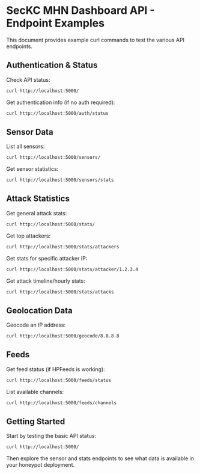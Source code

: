 # SecKC MHN Dashboard API - Endpoint Examples

This document provides example curl commands to test the various API endpoints.

## Authentication & Status

Check API status:
```bash
curl http://localhost:5000/
```

Get authentication info (if no auth required):
```bash
curl http://localhost:5000/auth/status
```

## Sensor Data

List all sensors:
```bash
curl http://localhost:5000/sensors/
```

Get sensor statistics:
```bash
curl http://localhost:5000/sensors/stats
```

## Attack Statistics

Get general attack stats:
```bash
curl http://localhost:5000/stats/
```

Get top attackers:
```bash
curl http://localhost:5000/stats/attackers
```

Get stats for specific attacker IP:
```bash
curl http://localhost:5000/stats/attacker/1.2.3.4
```

Get attack timeline/hourly stats:
```bash
curl http://localhost:5000/stats/attacks
```

## Geolocation Data

Geocode an IP address:
```bash
curl http://localhost:5000/geocode/8.8.8.8
```

## Feeds

Get feed status (if HPFeeds is working):
```bash
curl http://localhost:5000/feeds/status
```

List available channels:
```bash
curl http://localhost:5000/feeds/channels
```

## Getting Started

Start by testing the basic API status:
```bash
curl http://localhost:5000/
```

Then explore the sensor and stats endpoints to see what data is available in your honeypot deployment.